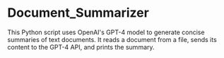 # Document_Summarizer
 This Python script uses OpenAI's GPT-4 model to generate concise summaries of text documents. It reads a document from a file, sends its content to the GPT-4 API, and prints the summary.
